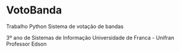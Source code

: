 VotoBanda
=========
Trabalho Python 
Sistema de votação de bandas

3º ano de Sistemas de Informação Universidade de Franca - Unifran
Professor Edson 
